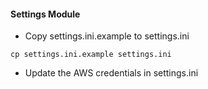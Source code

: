 #### Settings Module

* Copy settings.ini.example to settings.ini
```
cp settings.ini.example settings.ini
```
* Update the AWS credentials in settings.ini
